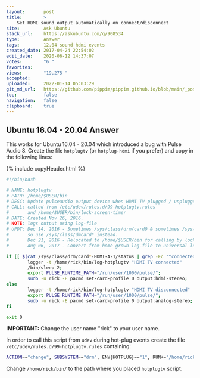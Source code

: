 ```yaml
---
layout:       post
title:        >
    Set HDMI sound output automatically on connect∕disconnect
site:         Ask Ubuntu
stack_url:    https://askubuntu.com/q/908534
type:         Answer
tags:         12.04 sound hdmi events
created_date: 2017-04-24 22:54:02
edit_date:    2020-06-12 14:37:07
votes:        "6 "
favorites:    
views:        "19,275 "
accepted:     
uploaded:     2022-01-14 05:03:29
git_md_url:   https://github.com/pippim/pippim.github.io/blob/main/_posts/2017/2017-04-24-Set-HDMI-sound-output-automatically-on-connect^disconnect.md
toc:          false
navigation:   false
clipboard:    true
---
```


## Ubuntu 16.04 - 20.04 Answer

This works for Ubuntu 16.04 - 20.04 which introduced a bug with Pulse Audio 8. Create the file `hotplugtv` (or `hotplug-hdmi` if you prefer) and copy in the following lines:




{% include copyHeader.html %}
``` bash
#!/bin/bash

# NAME: hotplugtv
# PATH: /home/$USER/bin
# DESC: Update pulseaudio output device when HDMI TV plugged / unplugged
# CALL: called from /etc/udev/rules.d/99-hotplugtv.rules 
#       and /home/$USER/bin/lock-screen-timer
# DATE: Created Nov 26, 2016.
# NOTE: logs output using log-file
# UPDT: Dec 14, 2016 - Sometimes /sys/class/drm/card0 & sometimes /sys/class/drm/card1
#       so use /sys/class/dmcard* instead.
#       Dec 21, 2016 - Relocated to /home/$USER/bin for calling by lock-screen-timer
#       Aug 06, 2017 - Convert from home grown log-file to universal logger command.

if [[ $(cat /sys/class/drm/card*-HDMI-A-1/status | grep -Ec "^connected") -eq 1 ]]; then
        logger -t /home/rick/bin/log-hotplugtv "HDMI TV connected"
        /bin/sleep 2;
        export PULSE_RUNTIME_PATH="/run/user/1000/pulse/";
        sudo -u rick -E pacmd set-card-profile 0 output:hdmi-stereo;
else
        logger -t /home/rick/bin/log-hotplugtv "HDMI TV disconnected"
        export PULSE_RUNTIME_PATH="/run/user/1000/pulse/";
        sudo -u rick -E pacmd set-card-profile 0 output:analog-stereo;
fi

exit 0

```

**IMPORTANT:** Change the user name "rick" to your user name.

In order to call this script from `udev` during hot-plug events create the file `/etc/udev/rules.d/99-hotplugtv.rules` containing:

``` bash
ACTION=="change", SUBSYSTEM=="drm", ENV{HOTPLUG}=="1", RUN+="/home/rick/bin/hotplugtv"

```

Change `/home/rick/bin/` to the path where you placed `hotplugtv` script.

